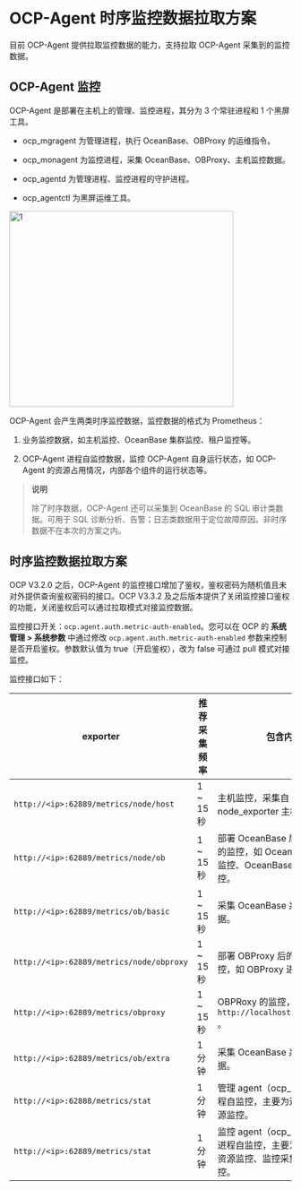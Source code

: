 # OCP-Agent 时序监控数据拉取方案

目前 OCP-Agent 提供拉取监控数据的能力，支持拉取 OCP-Agent 采集到的监控数据。

## OCP-Agent 监控

OCP-Agent 是部署在主机上的管理、监控进程，其分为 3 个常驻进程和 1 个黑屏工具。

* ocp_mgragent 为管理进程，执行 OceanBase、OBProxy 的运维指令。

* ocp_monagent 为监控进程，采集 OceanBase、OBProxy、主机监控数据。

* ocp_agentd 为管理进程、监控进程的守护进程。

* ocp_agentctl 为黑屏运维工具。

 <img src="https://obbusiness-private.oss-cn-shanghai.aliyuncs.com/doc/img/ocp/1653546099009-80459fd8-7469-4eed-879d-75f578e8350a.png" width = "400" height = "350" alt="1"/>

OCP-Agent 会产生两类时序监控数据，监控数据的格式为 Prometheus：

1. 业务监控数据，如主机监控、OceanBase 集群监控、租户监控等。

2. OCP-Agent 进程自监控数据，监控 OCP-Agent 自身运行状态，如 OCP-Agent 的资源占用情况，内部各个组件的运行状态等。

> **说明**
>
> 除了时序数据，OCP-Agent 还可以采集到 OceanBase 的 SQL 审计类数据。可用于 SQL 诊断分析、告警；日志类数据用于定位故障原因。非时序数据不在本次的方案之内。

## 时序监控数据拉取方案

OCP V3.2.0 之后，OCP-Agent 的监控接口增加了鉴权，鉴权密码为随机值且未对外提供查询鉴权密码的接口。OCP V3.3.2 及之后版本提供了关闭监控接口鉴权的功能，关闭鉴权后可以通过拉取模式对接监控数据。

监控接口开关：`ocp.agent.auth.metric-auth-enabled`。您可以在 OCP 的 **系统管理 > 系统参数** 中通过修改 `ocp.agent.auth.metric-auth-enabled` 参数来控制是否开启鉴权。参数默认值为 true（开启鉴权），改为 false 可通过 pull 模式对接监控。

监控接口如下：

|      exporter       | 推荐采集频率  | 包含内容  |
|-----------------|----------|--------|
| `http://<ip>:62889/metrics/node/host`     | 1 ~ 15 秒 | 主机监控，采集自 node_exporter 主机监控。  |
| `http://<ip>:62889/metrics/node/ob` | 1 ~ 15 秒 | 部署 OceanBase 后的主机层面的监控，如 OceanBase 可用性监控、OceanBase 进程状态监控。 |
| `http://<ip>:62889/metrics/ob/basic`     | 1 ~ 15 秒 | 采集 OceanBase 系统表的数据。  |
| `http://<ip>:62889/metrics/node/obproxy` | 1 ~ 15 秒 | 部署 OBProxy 后的主机层面的监控，如 OBProxy 进程状态监控。 |
| `http://<ip>:62889/metrics/obproxy`     | 1 ~ 15 秒 | OBPRoxy 的监控，采集自 `http://localhost:2884/metrics` 。 |
| `http://<ip>:62889/metrics/ob/extra` | 1 分钟 | 采集 OceanBase 系统表的数据。 |
| `http://<ip>:62888/metrics/stat`    | 1 分钟 | 管理 agent（ocp_mgragent）进程自监控，主要为进程所占用资源监控。  |
| `http://<ip>:62889/metrics/stat` | 1 分钟 | 监控 agent（ocp_monagent）进程自监控，主要为进程所占用资源监控、监控采集流水线监控。 |
